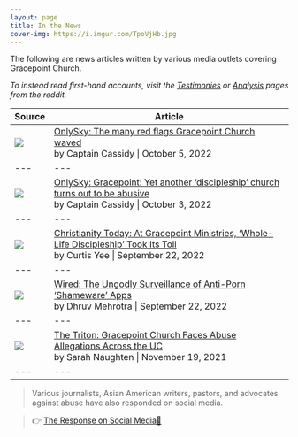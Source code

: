 ```yaml
---
layout: page
title: In the News
cover-img: https://i.imgur.com/TpoVjHb.jpg
---
```


The following are news articles written by various media outlets covering Gracepoint Church. 

*To instead read first-hand accounts, visit the [Testimonies](https://www.reddit.com/r/GracepointChurch/wiki/testimonies/) or [Analysis](https://www.reddit.com/r/GracepointChurch/wiki/analysis/) pages from the reddit.*

| Source | Article |
| --- | --- |
| ![](https://i.imgur.com/eBhRWl7.png) | [OnlySky: The many red flags Gracepoint Church waved](https://onlysky.media/ccassidy/the-many-red-flags-gracepoint-church-waved/) <br /> by Captain Cassidy \| October 5, 2022 |
| --- | --- |
| ![](https://i.imgur.com/eBhRWl7.png) | [OnlySky: Gracepoint: Yet another ‘discipleship’ church turns out to be abusive](https://onlysky.media/ccassidy/gracepoint-yet-another-discipleship-church-turns-out-to-be-abusive/) <br /> by Captain Cassidy \| October 3, 2022 |
| --- | --- |
| ![](https://i.imgur.com/9Y0KltS.png) | [Christianity Today: At Gracepoint Ministries, ‘Whole-Life Discipleship’ Took Its Toll](https://www.reddit.com/r/GracepointChurch/comments/xl6dmd/christianity_today_at_gracepoint_ministries/) <br /> by Curtis Yee \| September 22, 2022 |
| --- | --- |
| ![](https://i.imgur.com/6fQFIQo.png) | [Wired: The Ungodly Surveillance of Anti-Porn ‘Shameware’ Apps](https://www.wired.com/story/covenant-eyes-anti-porn-accountability-monitoring-apps/) <br /> by Dhruv Mehrotra \| September 22, 2022 |
| --- | --- |
| ![](https://i.imgur.com/iAEOpPi.png) | [The Triton: Gracepoint Church Faces Abuse Allegations Across the UC](https://www.reddit.com/r/GracepointChurch/comments/qxv8yq/gracepoint_church_faces_abuse_allegations_across/) <br /> by Sarah Naughten \| November 19, 2021 |
| --- | --- |


> Various journalists, Asian American writers, pastors, and advocates against abuse have also responded on social media.

> 👉 [The Response on Social Media🔗](https://www.reddit.com/r/GracepointChurch/comments/xqm7vr/the_response_on_social_media/)